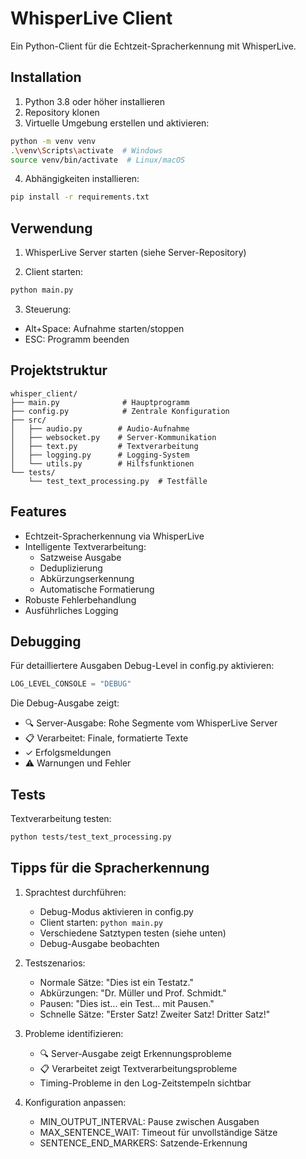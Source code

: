# WhisperLive Client

Ein Python-Client für die Echtzeit-Spracherkennung mit WhisperLive.

## Installation

1. Python 3.8 oder höher installieren
2. Repository klonen
3. Virtuelle Umgebung erstellen und aktivieren:
```bash
python -m venv venv
.\venv\Scripts\activate  # Windows
source venv/bin/activate  # Linux/macOS
```
4. Abhängigkeiten installieren:
```bash
pip install -r requirements.txt
```

## Verwendung

1. WhisperLive Server starten (siehe Server-Repository)

2. Client starten:
```bash
python main.py
```

3. Steuerung:
- Alt+Space: Aufnahme starten/stoppen
- ESC: Programm beenden

## Projektstruktur

```
whisper_client/
├── main.py              # Hauptprogramm
├── config.py            # Zentrale Konfiguration
├── src/
│   ├── audio.py        # Audio-Aufnahme
│   ├── websocket.py    # Server-Kommunikation
│   ├── text.py         # Textverarbeitung
│   ├── logging.py      # Logging-System
│   └── utils.py        # Hilfsfunktionen
└── tests/
    └── test_text_processing.py  # Testfälle
```

## Features

- Echtzeit-Spracherkennung via WhisperLive
- Intelligente Textverarbeitung:
  - Satzweise Ausgabe
  - Deduplizierung
  - Abkürzungserkennung
  - Automatische Formatierung
- Robuste Fehlerbehandlung
- Ausführliches Logging

## Debugging

Für detailliertere Ausgaben Debug-Level in config.py aktivieren:
```python
LOG_LEVEL_CONSOLE = "DEBUG"
```

Die Debug-Ausgabe zeigt:
- 🔍 Server-Ausgabe: Rohe Segmente vom WhisperLive Server
- 📋 Verarbeitet: Finale, formatierte Texte
- ✓ Erfolgsmeldungen
- ⚠️ Warnungen und Fehler

## Tests

Textverarbeitung testen:
```bash
python tests/test_text_processing.py
```

## Tipps für die Spracherkennung

1. Sprachtest durchführen:
   - Debug-Modus aktivieren in config.py
   - Client starten: `python main.py`
   - Verschiedene Satztypen testen (siehe unten)
   - Debug-Ausgabe beobachten

2. Testszenarios:
   - Normale Sätze: "Dies ist ein Testatz."
   - Abkürzungen: "Dr. Müller und Prof. Schmidt."
   - Pausen: "Dies ist... ein Test... mit Pausen."
   - Schnelle Sätze: "Erster Satz! Zweiter Satz! Dritter Satz!"

3. Probleme identifizieren:
   - 🔍 Server-Ausgabe zeigt Erkennungsprobleme
   - 📋 Verarbeitet zeigt Textverarbeitungsprobleme
   - Timing-Probleme in den Log-Zeitstempeln sichtbar

4. Konfiguration anpassen:
   - MIN_OUTPUT_INTERVAL: Pause zwischen Ausgaben
   - MAX_SENTENCE_WAIT: Timeout für unvollständige Sätze
   - SENTENCE_END_MARKERS: Satzende-Erkennung
